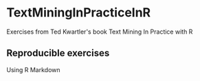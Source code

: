 # TextMiningInPracticeInR
Exercises from Ted Kwartler's book Text Mining In Practice with R

## Reproducible exercises

Using R Markdown
